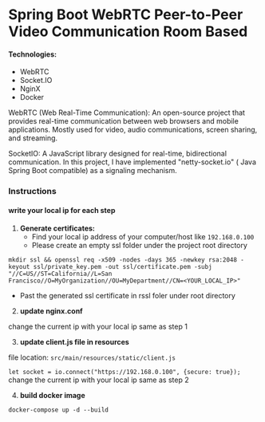 # Spring Boot WebRTC Peer-to-Peer Video Communication Room Based

#### Technologies:

- WebRTC
- Socket.IO
- NginX
- Docker


WebRTC (Web Real-Time Communication): An open-source project that provides real-time communication between web browsers and mobile applications. Mostly used for video, audio communications, screen sharing, and streaming.



SocketIO: A JavaScript library designed for real-time, bidirectional communication. In this project, I have implemented "netty-socket.io" ( Java Spring Boot compatible) as a signaling mechanism.


### Instructions


#### write your local ip for each step

1) **Generate certificates:** 
   - Find your local ip address of your computer/host like `192.168.0.100` 
   - Please create an empty ssl folder under the project root directory

`mkdir ssl && openssl req -x509 -nodes -days 365 -newkey rsa:2048 -keyout ssl/private_key.pem -out ssl/certificate.pem -subj "//C=US//ST=California//L=San Francisco//O=MyOrganization//OU=MyDepartment//CN=<YOUR_LOCAL_IP>"`

   - Past the generated ssl certificate in rssl foler under root directory

2) **update nginx.conf**

change the current ip with your local ip same as step 1

3) **update client.js file in resources**

file location: `src/main/resources/static/client.js`

```let socket = io.connect("https://192.168.0.100", {secure: true});```
change the current ip with your local ip same as step 2


4) **build docker image**

`docker-compose up -d --build`


